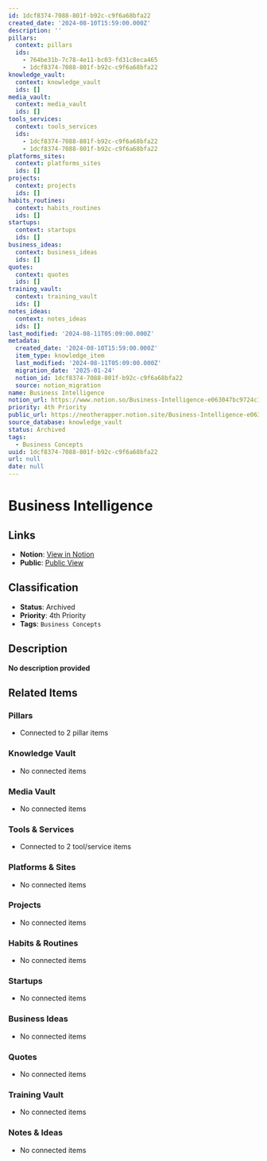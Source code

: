 ```yaml
---
id: 1dcf8374-7088-801f-b92c-c9f6a68bfa22
created_date: '2024-08-10T15:59:00.000Z'
description: ''
pillars:
  context: pillars
  ids: 
    - 764be31b-7c78-4e11-bc03-fd31c8eca465
    - 1dcf8374-7088-801f-b92c-c9f6a68bfa22
knowledge_vault:
  context: knowledge_vault
  ids: []
media_vault:
  context: media_vault
  ids: []
tools_services:
  context: tools_services
  ids:
    - 1dcf8374-7088-801f-b92c-c9f6a68bfa22
    - 1dcf8374-7088-801f-b92c-c9f6a68bfa22
platforms_sites:
  context: platforms_sites
  ids: []
projects:
  context: projects
  ids: []
habits_routines:
  context: habits_routines
  ids: []
startups:
  context: startups
  ids: []
business_ideas:
  context: business_ideas
  ids: []
quotes:
  context: quotes
  ids: []
training_vault:
  context: training_vault
  ids: []
notes_ideas:
  context: notes_ideas
  ids: []
last_modified: '2024-08-11T05:09:00.000Z'
metadata:
  created_date: '2024-08-10T15:59:00.000Z'
  item_type: knowledge_item
  last_modified: '2024-08-11T05:09:00.000Z'
  migration_date: '2025-01-24'
  notion_id: 1dcf8374-7088-801f-b92c-c9f6a68bfa22
  source: notion_migration
name: Business Intelligence
notion_url: https://www.notion.so/Business-Intelligence-e063047bc9724c1d9f7e03f2cf377ffa
priority: 4th Priority
public_url: https://neotherapper.notion.site/Business-Intelligence-e063047bc9724c1d9f7e03f2cf377ffa
source_database: knowledge_vault
status: Archived
tags: 
  - Business Concepts
uuid: 1dcf8374-7088-801f-b92c-c9f6a68bfa22
url: null
date: null
---
```


# Business Intelligence

## Links
- **Notion**: [View in Notion](https://www.notion.so/Business-Intelligence-e063047bc9724c1d9f7e03f2cf377ffa)
- **Public**: [Public View](https://neotherapper.notion.site/Business-Intelligence-e063047bc9724c1d9f7e03f2cf377ffa)

## Classification
- **Status**: Archived
- **Priority**: 4th Priority
- **Tags**: `Business Concepts`

## Description
**No description provided**

## Related Items

### Pillars
- Connected to 2 pillar items

### Knowledge Vault
- No connected items

### Media Vault
- No connected items

### Tools & Services
- Connected to 2 tool/service items

### Platforms & Sites
- No connected items

### Projects
- No connected items

### Habits & Routines
- No connected items

### Startups
- No connected items

### Business Ideas
- No connected items

### Quotes
- No connected items

### Training Vault
- No connected items

### Notes & Ideas
- No connected items